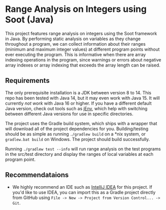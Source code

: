 # Range Analysis on Integers using Soot (Java)

This project features range analysis on integers using the Soot framework in Java. By performing static analysis on variables
as they change throughout a program, we can collect information about their ranges (minimum and maximum integer values) at
different program points without ever executing the program. This is informative when there are array indexing operations in
the program, since warnings or errors about negative array indexes or array indexing that exceeds the array length can be raised.

## Requirements
The only prerequisite installation is a JDK between version 8 to 14.
This repo has been tested with Java 14, but it may even work with Java 15.
It will currently *not work* with Java 16 or higher. If you have a different default Java version,
check out tools such as [jEnv](https://www.jenv.be), which help with switching between different
Java versions for use in specific directories.

The project uses the Gradle build system, which ships with a wrapper that will
download all of the project dependencies for you. Building/testing should be as simple as running `./gradlew build` on
a *nix system, or `gradlew.bat build` on Windows. The project should build successfully.

Running `./gradlew test --info` will run range analysis on the test programs in the src/test directory and display the ranges of
local variables at each program point.

## Recommendataions
- We highly recommend an IDE such as [IntelliJ IDEA](https://www.jetbrains.com/idea/) for this project. 
If you'd like to use IDEA, you can import this as a Gradle project directly from GitHub using 
`File -> New -> Project from Version Control... -> Git`. 
